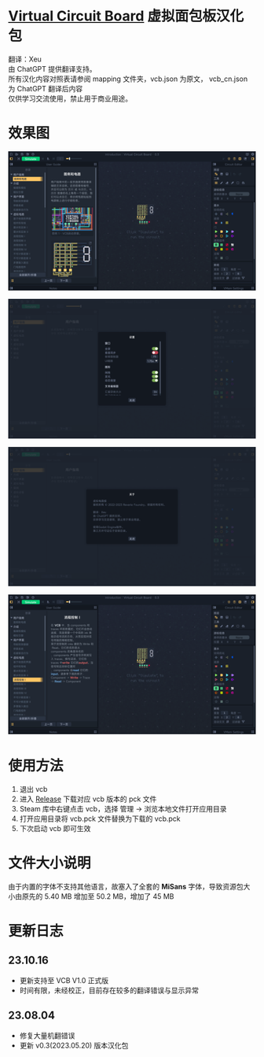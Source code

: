 # [Virtual Circuit Board](https://store.steampowered.com/app/1885690/Virtual_Circuit_Board/) 虚拟面包板汉化包
翻译：Xeu  
由 ChatGPT 提供翻译支持。  
所有汉化内容对照表请参阅 mapping 文件夹，vcb.json 为原文， vcb_cn.json 为 ChatGPT 翻译后内容  
仅供学习交流使用，禁止用于商业用途。  
# 效果图

![sample1](./img/sample1.png)

![sample2](./img/sample2.png)

![sample3](./img/sample3.png)

![sample4](./img/sample4.png)


# 使用方法

1. 退出 vcb
2. 进入 [Release](https://github.com/ThankRain/vcb_cn/releases) 下载对应 vcb 版本的 pck 文件
3. Steam 库中右键点击 vcb，选择 管理 -> 浏览本地文件打开应用目录
4. 打开应用目录将 vcb.pck 文件替换为下载的 vcb.pck
5. 下次启动 vcb 即可生效

# 文件大小说明
由于内置的字体不支持其他语言，故塞入了全套的 **MiSans** 字体，导致资源包大小由原先的 5.40 MB 增加至 50.2 MB，增加了 45 MB

# 更新日志
## 23.10.16
- 更新支持至 VCB V1.0 正式版
- 时间有限，未经校正，目前存在较多的翻译错误与显示异常

## 23.08.04
- 修复大量机翻错误
- 更新 v0.3(2023.05.20) 版本汉化包
